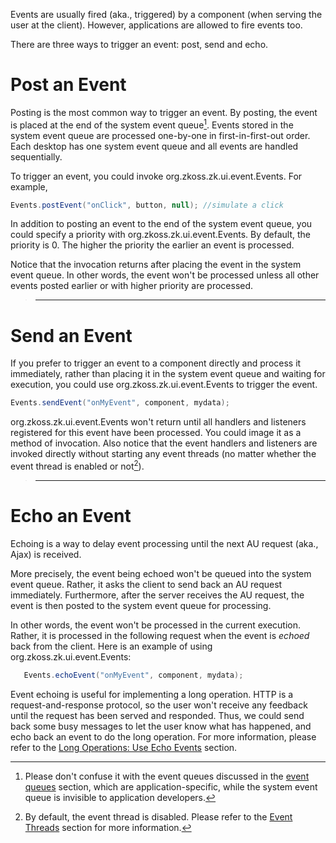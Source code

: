 Events are usually fired (aka., triggered) by a component (when serving
the user at the client). However, applications are allowed to fire
events too.

There are three ways to trigger an event: post, send and echo.

# Post an Event

Posting is the most common way to trigger an event. By posting, the
event is placed at the end of the system event queue[^1]. Events stored
in the system event queue are processed one-by-one in first-in-first-out
order. Each desktop has one system event queue and all events are
handled sequentially.

To trigger an event, you could invoke
<javadoc method="postEvent(java.lang.String, org.zkoss.zk.ui.Component, java.lang.Object)">org.zkoss.zk.ui.event.Events</javadoc>.
For example,

``` java
Events.postEvent("onClick", button, null); //simulate a click
```

In addition to posting an event to the end of the system event queue,
you could specify a priority with
<javadoc method="postEvent(int, java.lang.String, org.zkoss.zk.ui.Component, java.lang.Object)">org.zkoss.zk.ui.event.Events</javadoc>.
By default, the priority is 0. The higher the priority the earlier an
event is processed.

Notice that the invocation returns after placing the event in the system
event queue. In other words, the event won't be processed unless all
other events posted earlier or with higher priority are processed.

> ------------------------------------------------------------------------
>
> <references/>

# Send an Event

If you prefer to trigger an event to a component directly and process it
immediately, rather than placing it in the system event queue and
waiting for execution, you could use
<javadoc method="sendEvent(java.lang.String, org.zkoss.zk.ui.Component, java.lang.Object)">org.zkoss.zk.ui.event.Events</javadoc>
to trigger the event.

``` java
Events.sendEvent("onMyEvent", component, mydata);
```

<javadoc method="sendEvent(java.lang.String, org.zkoss.zk.ui.Component, java.lang.Object)">org.zkoss.zk.ui.event.Events</javadoc>
won't return until all handlers and listeners registered for this event
have been processed. You could image it as a method of invocation. Also
notice that the event handlers and listeners are invoked directly
without starting any event threads (no matter whether the event thread
is enabled or not[^2]).

> ------------------------------------------------------------------------
>
> <references/>

# Echo an Event

Echoing is a way to delay event processing until the next AU request
(aka., Ajax) is received.

More precisely, the event being echoed won't be queued into the system
event queue. Rather, it asks the client to send back an AU request
immediately. Furthermore, after the server receives the AU request, the
event is then posted to the system event queue for processing.

In other words, the event won't be processed in the current execution.
Rather, it is processed in the following request when the event is
<i>echoed</i> back from the client. Here is an example of using
<javadoc method="echoEvent(java.lang.String, org.zkoss.zk.ui.Component, java.lang.Object)">org.zkoss.zk.ui.event.Events</javadoc>:

``` java
   Events.echoEvent("onMyEvent", component, mydata);
```

Event echoing is useful for implementing a long operation. HTTP is a
request-and-response protocol, so the user won't receive any feedback
until the request has been served and responded. Thus, we could send
back some busy messages to let the user know what has happened, and echo
back an event to do the long operation. For more information, please
refer to the [Long Operations: Use Echo
Events](ZK_Developer's_Reference/UI_Patterns/Long_Operations/Use_Echo_Events)
section.

[^1]: Please don't confuse it with the event queues discussed in the [
    event
    queues](ZK_Developer's_Reference/Event_Handling/Event_Queues)
    section, which are application-specific, while the system event
    queue is invisible to application developers.

[^2]: By default, the event thread is disabled. Please refer to the
    [Event
    Threads](ZK_Developer's_Reference/UI_Patterns/Event_Threads)
    section for more information.

